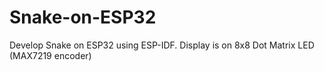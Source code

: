 # Snake-on-ESP32
Develop Snake on ESP32 using ESP-IDF. Display is on 8x8 Dot Matrix LED (MAX7219 encoder)
